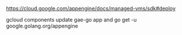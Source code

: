
https://cloud.google.com/appengine/docs/managed-vms/sdk#deploy

gcloud components update gae-go app
and
go get -u google.golang.org/appengine